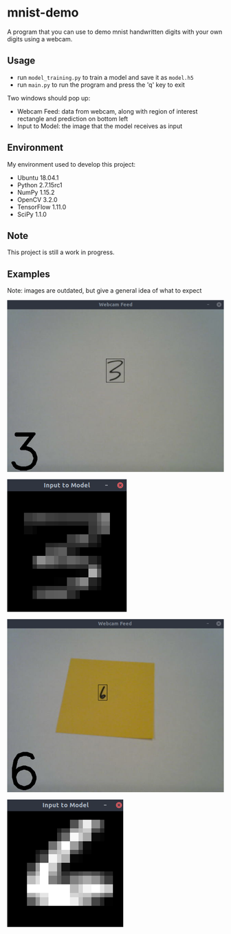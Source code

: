 # mnist-demo

A program that you can use to demo mnist handwritten digits with your own digits using a webcam.

## Usage

- run `model_training.py` to train a model and save it as `model.h5`
- run `main.py` to run the program and press the 'q' key to exit

Two windows should pop up:

- Webcam Feed: data from webcam, along with region of interest rectangle and prediction on bottom left
- Input to Model: the image that the model receives as input

## Environment

My environment used to develop this project:

- Ubuntu 18.04.1
- Python 2.7.15rc1
- NumPy 1.15.2
- OpenCV 3.2.0
- TensorFlow 1.11.0
- SciPy 1.1.0

## Note

This project is still a work in progress.

## Examples

Note: images are outdated, but give a general idea of what to expect

![Alt text](examples/ex1_wf.png)

![Alt text](examples/ex1_itm.png)

![Alt text](examples/ex2_wf.png)

![Alt text](examples/ex2_itm.png)